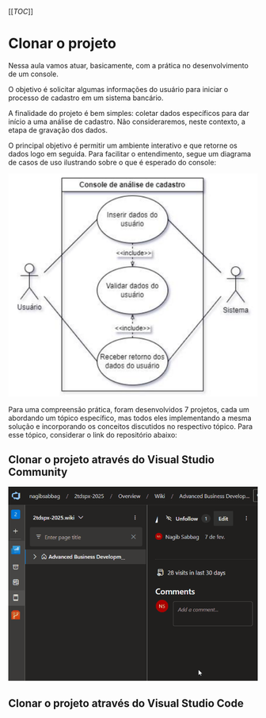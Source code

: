 [[_TOC_]]

# Clonar o projeto

Nessa aula vamos atuar, basicamente, com a prática no desenvolvimento de um console.

O objetivo é solicitar algumas informações do usuário para iniciar o processo de cadastro em um sistema bancário. 

A finalidade do projeto é bem simples: coletar dados específicos para dar início a uma análise de cadastro. Não consideraremos, neste contexto, a etapa de gravação dos dados. 

O principal objetivo é permitir um ambiente interativo e que retorne os dados logo em seguida. Para facilitar o entendimento, segue um diagrama de casos de uso ilustrando sobre o que é esperado do console:

![image.png](/.attachments/image-021bc87a-2e62-4609-b5b4-d42f2144f0b1.png)

Para uma compreensão prática, foram desenvolvidos 7 projetos, cada um abordando um tópico específico, mas todos eles implementando a mesma solução e incorporando os conceitos discutidos no respectivo tópico. Para esse tópico, considerar o link do repositório abaixo:

## Clonar o projeto através do Visual Studio Community

![animacao.gif](/.attachments/animacao-188b08e2-cf6d-4a1f-86f1-4ce6f62481d2.gif)

## Clonar o projeto através do Visual Studio Code